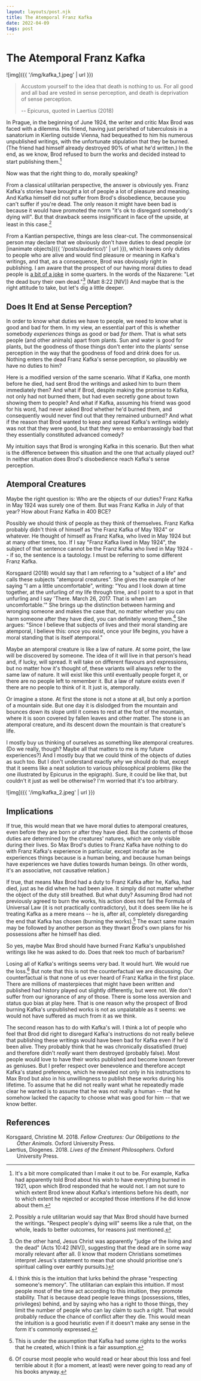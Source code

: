 ```yaml
---
layout: layouts/post.njk
title: The Atemporal Franz Kafka
date: 2022-04-09
tags: post
---
```


# The Atemporal Franz Kafka

![img]({{ '/img/kafka_1.jpeg' | url }})

> Accustom yourself to the idea that death is nothing to us. For all good and all bad are vested in sense perception, and death is deprivation of sense perception.
>
> -- Epicurus, quoted in Laertius (2018)

In Prague, in the beginning of June 1924, the writer and critic Max Brod was faced with a dilemma. His friend, having just perished of tuberculosis in a sanatorium in Kierling outside Vienna, had bequeathed to him his numerous unpublished writings, with the unfortunate stipulation that they be burned. (The friend had himself already destroyed 90% of what he'd written.) In the end, as we know, Brod refused to burn the works and decided instead to start publishing them.[^1]

Now was that the right thing to do, morally speaking?

From a classical utilitarian perspective, the answer is obviously yes. Franz Kafka's stories have brought a lot of people a lot of pleasure and meaning. And Kafka himself did not suffer from Brod's disobedience, because you can't suffer if you're dead. The only reason it might have been bad is because it would have promoted the norm "it's ok to disregard somebody's dying will". But that drawback seems insignificant in face of the upside, at least in this case.[^2]

From a Kantian perspective, things are less clear-cut. The commonsensical person may declare that we obviously don't have duties to dead people (or [inanimate objects]({{ '/posts/auderico/)' | url }}), which leaves only duties to people who are alive and would find pleasure or meaning in Kafka's writings, and that, as a consequence, Brod was obviously right in publishing. I am aware that the prospect of our having moral duties to dead people is [a bit of a joke](https://forum.effectivealtruism.org/posts/NK5LFazxKjwpaypJd/announcing-what-the-future-owes-us) in some quarters. In the words of the Nazarene: "Let the dead bury their own dead."[^3] (Matt 8:22 [NIV]) And maybe that is the right attitude to take, but let's dig a little deeper.

## Does It End at Sense Perception?

In order to know what duties we have to people, we need to know what is good and bad for them. In my view, an essential part of this is whether somebody _experiences_ things as good or bad _for them_. That is what sets people (and other animals) apart from plants. Sun and water is good for plants, but the goodness of those things don't enter into the plants' sense perception in the way that the goodness of food and drink does for us. Nothing enters the dead Franz Kafka's sense perception, so plausibly we have no duties to him?

Here is a modified version of the same scenario. What if Kafka, one month before he died, had sent Brod the writings and asked him to burn them immediately then? And what if Brod, despite making the promise to Kafka, not only had not burned them, but had even secretly gone about town showing them to people? And what if Kafka, assuming his friend was good for his word, had never asked Brod whether he'd burned them, and consequently would never find out that they remained unburned? And what if the reason that Brod wanted to keep and spread Kafka's writings widely was not that they were good, but that they were so embarrassingly bad that they essentially constituted advanced comedy?

My intuition says that Brod is wronging Kafka in this scenario. But then what is the difference between this situation and the one that actually played out? In neither situation does Brod's disobedience reach Kafka's sense perception.

## Atemporal Creatures

Maybe the right question is: Who are the objects of our duties? Franz Kafka in May 1924 was surely one of them. But was Franz Kafka in July of that year? How about Franz Kafka in 400 BCE?

Possibly we should think of people as they think of themselves. Franz Kafka probably didn't think of himself as "the Franz Kafka of May 1924" or whatever. He thought of himself as Franz Kafka, who lived in May 1924 but at many other times, too. If I say "Franz Kafka lived in May 1924", the subject of that sentence cannot be the Franz Kafka who lived in May 1924 -- if so, the sentence is a tautology. I must be referring to some different Franz Kafka.

Korsgaard (2018) would say that I am referring to a "subject of a life" and calls these subjects "atemporal creatures". She gives the example of her saying "I am a little uncomfortable", writing: "You and I look down at time together, at the unfurling of my life through time, and I point to a spot in that unfurling and I say 'There. March 26, 2017. That is when I am uncomfortable.'" She brings up the distinction between harming and wronging someone and makes the case that, no matter whether you can harm someone after they have died, you can definitely wrong them.[^4] She argues: "Since I believe that subjects of lives and their moral standing are atemporal, I believe this: once you exist, once your life begins, you have a moral standing that is itself atemporal."

Maybe an atemporal creature is like a law of nature. At some point, the law will be discovered by someone. The idea of it will live in that person's head and, if lucky, will spread. It will take on different flavours and expressions, but no matter how it's thought of, these variants will always refer to the same law of nature. It will exist like this until eventually people forget it, or there are no people left to remember it. But a law of nature exists even if there are no people to think of it. It just is, atemporally.

Or imagine a stone. At first the stone is not a stone at all, but only a portion of a mountain side. But one day it is dislodged from the mountain and bounces down its slope until it comes to rest at the foot of the mountain, where it is soon covered by fallen leaves and other matter. The stone is an atemporal creature, and its descent down the mountain is that creature's life.

I mostly buy us thinking of ourselves as something like atemporal creatures. (Do we really, though? Maybe all that matters to me is my future experiences?) And I mostly buy that we could think of the objects of duties as such too. But I don't understand exactly _why_ we should do that, except that it seems like a neat solution to various philosophical problems (like the one illustrated by Epicurus in the epigraph). Sure, it could be like that, but couldn't it just as well be otherwise? I'm worried that it's too arbitrary.

![img]({{ '/img/kafka_2.jpeg' | url }})

## Implications

If true, this would mean that we have moral duties to atemporal creatures, even before they are born or after they have died. But the contents of those duties are determined by the creatures' natures, which are only visible during their lives. So Max Brod's duties to Franz Kafka have nothing to do with Franz Kafka's experience in particular, except insofar as he experiences things because is a human being, and because human beings have experiences we have duties towards human beings. (In other words, it's an associative, not causative relation.)

If true, that means Max Brod had a duty to Franz Kafka after he, Kafka, had died, just as he did when he had been alive. It simply did not matter whether the object of the duty still breathed. But what duty? Assuming Brod had not previously agreed to burn the works, his action does not fail the Formula of Universal Law (it is not practically contradictory), but it does seem like he is treating Kafka as a mere means -- he is, after all, completely disregarding the end that Kafka has chosen (burning the works).[^5] The exact same maxim may be followed by another person as they thwart Brod's own plans for his possessions after he himself has died.

So yes, maybe Max Brod should have burned Franz Kafka's unpublished writings like he was asked to do. Does that reek too much of barbarism?

Losing all of Kafka's writings seems very bad. It would hurt. We would rue the loss.[^6] But note that this is not the counterfactual we are discussing. _Our_ counterfactual is that none of us ever heard of Franz Kafka in the first place. There are millions of masterpieces that might have been written and published had history played out slightly differently, but were not. We don't suffer from our ignorance of any of those. There is some loss aversion and status quo bias at play here. That is one reason why the prospect of Brod burning Kafka's unpublished works is not as unpalatable as it seems: we would not have suffered as much from it as we think.

The second reason has to do with Kafka's will. I think a lot of people who feel that Brod did right to disregard Kafka's instructions do not really believe that publishing these writings would have been bad for Kafka even if he'd been alive. They probably think that he was chronically dissatisfied (true) and therefore didn't _really_ want them destroyed (probably false). Most people would love to have their works published and become known forever as geniuses. But I prefer respect over benevolence and therefore accept Kafka's stated preference, which he revealed not only in his instructions to Max Brod but also in his unwillingness to publish these works during his lifetime. To assume that he did not really want what he repeatedly made clear he wanted is to assume that he was not really a human -- that he somehow lacked the capacity to choose what was good for him -- that we know better.

## References

<style>.csl-entry{text-indent: -2em; margin-left: 2em;}</style><div class="csl-bib-body">
  <div class="csl-entry">Korsgaard, Christine M. 2018. <i>Fellow Creatures: Our Obligations to the Other Animals</i>. Oxford University Press.</div>
  <div class="csl-entry">Laertius, Diogenes. 2018. <i>Lives of the Eminent Philosophers</i>. Oxford University Press.</div>
</div>

[^1]: It's a bit more complicated than I make it out to be. For example, Kafka had apparently told Brod about his wish to have everything burned in 1921, upon which Brod responded that he would not. I am not sure to which extent Brod knew about Kafka's intentions before his death, nor to which extent he rejected or accepted those intentions if he did know about them.
[^2]: Possibly a rule utilitarian would say that Max Brod should have burned the writings. "Respect people's dying will" seems like a rule that, on the whole, leads to better outcomes, for reasons just mentioned.
[^3]: On the other hand, Jesus Christ was apparently "judge of the living and the dead" (Acts 10:42 [NIV]), suggesting that the dead are in some way morally relevant after all. (I know that modern Christians sometimes interpret Jesus's statement to mean that one should prioritise one's spiritual calling over earthly pursuits.)
[^4]: I think this is the intuition that lurks behind the phrase "respecting someone's memory". The utilitarian can explain this intuition. If most people most of the time act according to this intuition, they promote stability. That is because dead people leave things (possessions, titles, privileges) behind, and by saying who has a right to those things, they limit the number of people who can lay claim to such a right. That would probably reduce the chance of conflict after they die. This would mean the intuition is a good heuristic even if it doesn't make any sense in the form it's commonly expressed.
[^5]: This is under the assumption that Kafka had some rights to the works that he created, which I think is a fair assumption.
[^6]: Of course most people who would read or hear about this loss and feel terrible about it (for a moment, at least) were never going to read any of his books anyway.
